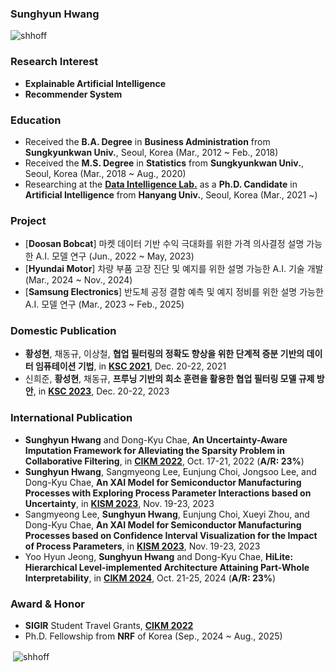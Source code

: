 ### Sunghyun Hwang

<p align="left"> <img src="https://komarev.com/ghpvc/?username=shhoff" alt="shhoff" /> </p>

### Research Interest
- **Explainable Artificial Intelligence**
- **Recommender System**

### Education
- Received the **B.A. Degree** in **Business Administration** from **Sungkyunkwan Univ.**, Seoul, Korea (Mar., 2012 ~ Feb., 2018)
- Received the **M.S. Degree** in **Statistics** from **Sungkyunkwan Univ.**, Seoul, Korea (Mar., 2018 ~ Aug., 2020)
- Researching at the [**Data Intelligence Lab.**](https://dilab.hanyang.ac.kr) as a **Ph.D. Candidate** in **Artificial Intelligence** from **Hanyang Univ.**, Seoul, Korea
(Mar., 2021 ~)

### Project
- [**Doosan Bobcat**] 마켓 데이터 기반 수익 극대화를 위한 가격 의사결정 설명 가능한 A.I. 모델 연구 (Jun., 2022 ~ May, 2023)
- [**Hyundai Motor**] 차량 부품 고장 진단 및 예지를 위한 설명 가능한 A.I. 기술 개발 (Mar., 2024 ~ Nov., 2024)
- [**Samsung Electronics**] 반도체 공정 결함 예측 및 예지 정비를 위한 설명 가능한 A.I. 모델 연구 (Mar., 2023 ~ Feb., 2025)

### Domestic Publication
- **황성현**, 채동규, 이상철, **협업 필터링의 정확도 향상을 위한 단계적 증분 기반의 데이터 임퓨테이션 기법**, in [**KSC 2021**](https://www.kiise.or.kr/conference/KSC/2021), Dec. 20-22, 2021
- 신희준, **황성현**, 채동규, **프루닝 기반의 희소 훈련을 활용한 협업 필터링 모델 규제 방안**, in [**KSC 2023**](https://www.kiise.or.kr/conference/KSC/2023), Dec. 20-22, 2023

### International Publication
- **Sunghyun Hwang** and Dong-Kyu Chae, **An Uncertainty-Aware Imputation Framework for Alleviating the Sparsity Problem in Collaborative Filtering**, in [**CIKM 2022**](https://dl.acm.org/doi/proceedings/10.1145/3511808), Oct. 17-21, 2022 (**A/R: 23%**)
- **Sunghyun Hwang**, Sangmyeong Lee, Eunjung Choi, Jongsoo Lee, and Dong-Kyu Chae, **An XAI Model for Semiconductor Manufacturing Processes with Exploring Process Parameter Interactions based on Uncertainty**, in [**KISM 2023**](http://kism2023.kr), Nov. 19-23, 2023
- Sangmyeong Lee, **Sunghyun Hwang**, Eunjung Choi, Xueyi Zhou, and Dong-Kyu Chae, **An XAI Model for Semiconductor Manufacturing Processes based on Confidence Interval Visualization for the Impact of Process Parameters**, in [**KISM 2023**](http://kism2023.kr), Nov. 19-23, 2023
- Yoo Hyun Jeong, **Sunghyun Hwang** and Dong-Kyu Chae, **HiLite: Hierarchical Level-implemented Architecture Attaining Part-Whole Interpretability**, in [**CIKM 2024**](https://cikm2024.org/), Oct. 21-25, 2024 (**A/R: 23%**)

### Award & Honor
- **SIGIR** Student Travel Grants, [**CIKM 2022**](https://dl.acm.org/doi/proceedings/10.1145/3511808)
- Ph.D. Fellowship from **NRF** of Korea (Sep., 2024 ~ Aug., 2025)

<p>&nbsp;<img align="center" src="https://github-readme-stats.vercel.app/api?username=shhoff&show_icons=true" alt="shhoff" /></p>
